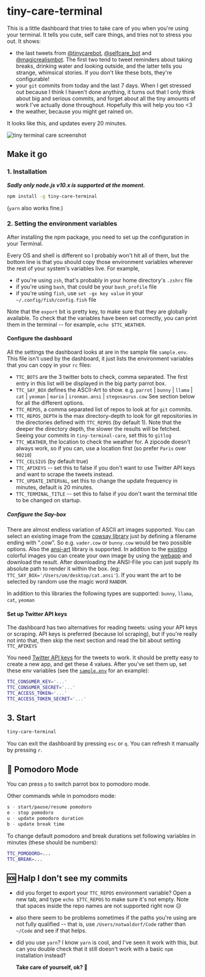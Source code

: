 # tiny-care-terminal

This is a little dashboard that tries to take care of you when you're using your terminal. It tells you cute, self care things, and tries not to stress you out. It shows:

- the last tweets from [@tinycarebot](https://twitter.com/tinycarebot), [@selfcare_bot](https://twitter.com/selfcare_bot) and [@magicrealismbot](https://twitter.com/magicrealismbot). The first two tend to tweet reminders about taking breaks, drinking water and looking outside, and the latter tells you strange, whimsical stories. If you don't like these bots, they're configurable!
- your `git` commits from today and the last 7 days. When I get stressed out because I think I haven't done anything, it turns out that I only think about big and serious commits, and forget about all the tiny amounts of work I've actually done throughout. Hopefully this will help you too <3
- the weather, because you might get rained on.

It looks like this, and updates every 20 minutes.

![tiny terminal care screenshot](https://cloud.githubusercontent.com/assets/1369170/25066240/adc3b1ac-21d5-11e7-9811-508b6bcfcc89.png)

## Make it go

### 1\. Installation

***Sadly only node.js v10.x is supported at the moment.***

```sh
npm install -g tiny-care-terminal
```

(`yarn` also works fine.)

### 2\. Setting the environment variables

After installing the npm package, you need to set up the configuration in your Terminal.

Every OS and shell is different so I probably won't hit all of them, but the bottom line is that you should copy those environment variables wherever the rest of your system's variables live. For example,

- if you're using `zsh`, that's probably in your home directory's `.zshrc` file
- if you're using `bash`, that could be your `bash_profile` file
- if you're using `fish`, use `set -gx key value` in your `~/.config/fish/config.fish` file

Note that the `export` bit is pretty key, to make sure that they are globally available. To check that the variables have been set correctly, you can print them in the terminal -- for example, `echo $TTC_WEATHER`.

#### Configure the dashboard

All the settings the dashboard looks at are in the sample file `sample.env`. This file isn't used by the dashboard, it just lists the environment variables that you can copy in your `rc` files:

- `TTC_BOTS` are the 3 twitter bots to check, comma separated. The first entry in this list will be displayed in the big party parrot box.
- `TTC_SAY_BOX` defines the ASCII-Art to show. e.g. `parrot` | `bunny` | `llama` | `cat` | `yeoman` | `mario` | `ironman.ansi` | `stegosaurus.cow` See section below for all the different options.
- `TTC_REPOS`, a comma separated list of repos to look at for `git` commits.
- `TTC_REPOS_DEPTH` is the max directory-depth to look for git repositories in the directories defined with `TTC_REPOS` (by default 1). Note that the deeper the directory depth, the slower the results will be fetched. Seeing your commits in `tiny-terminal-care`, set this to `gitlog`
- `TTC_WEATHER`, the location to check the weather for. A zipcode doesn't always work, so if you can, use a location first (so prefer `Paris` over `90210`)
- `TTC_CELSIUS` (by default true)
- `TTC_APIKEYS` -- set this to false if you don't want to use Twitter API keys and want to scrape the tweets instead.
- `TTC_UPDATE_INTERVAL`, set this to change the update frequency in minutes, default is 20 minutes.
- `TTC_TERMINAL_TITLE` -- set this to false if you don't want the terminal title to be changed on startup.

##### Configure the Say-box

There are almost endless variation of ASCII art images supported. You can select an existing image from the [cowsay library](https://github.com/piuccio/cowsay/tree/master/cows) just by defining a filename ending with ".cow". So e.g. `vader.cow` or `bunny.cow` would be two possible options. Also the [ansi-art](https://github.com/gauravchl/ansi-art) library is supported. In addition to the [existing](https://github.com/gauravchl/ansi-art/tree/master/src/arts) colorful images you can create your own image by using the [webapp](https://gauravchl.github.io/ansi-art/webapp/) and download the result. After downloading the ANSI-File you can just supply its absolute path to render it within the box. (eg: `TTC_SAY_BOX='/Users/om/desktop/cat.ansi'`). If you want the art to be selected by random use the magic word `RANDOM`.

In addition to this libraries the following types are supported: `bunny`, `llama`, `cat`, `yeoman`

#### Set up Twitter API keys

The dashboard has two alternatives for reading tweets: using your API keys or scraping. API keys is preferred (because lol scraping), but if you're really not into that, then skip the next section and read the bit about setting `TTC_APIKEYS`

You need [Twitter API keys](https://apps.twitter.com/) for the tweets to work. It should be pretty easy to create a new app, and get these 4 values. After you've set them up, set these env variables (see the [`sample.env`](sample.env) for an example):

```sh
TTC_CONSUMER_KEY='...'
TTC_CONSUMER_SECRET='...'
TTC_ACCESS_TOKEN='...'
TTC_ACCESS_TOKEN_SECRET='...'
```

## 3\. Start

```sh
tiny-care-terminal
```

You can exit the dashboard by pressing `esc` or `q`. You can refresh it manually by pressing `r`.

## 🍅 Pomodoro Mode

You can press `p` to switch parrot box to pomodoro mode.

Other commands while in pomodoro mode:

```sh
s - start/pause/resume pomodoro
e - stop pomodoro
u - update pomodoro duration
b - update break time
```

To change default pomodoro and break durations set following variables in minutes (these should be numbers):

```sh
TTC_POMODORO=...
TTC_BREAK=...
```

## 🆘 Halp I don't see my commits

- did you forget to export your `TTC_REPOS` environment variable? Open a new tab, and type `echo $TTC_REPOS` to make sure it's not empty. Note that spaces inside the repo names are not supported right now 😥
- also there seem to be problems sometimes if the paths you're using are not fully qualified -- that is, use `/Users/notwaldorf/Code` rather than `~/Code` and see if that helps.
- did you use `yarn`? I know `yarn` is cool, and I've seen it work with this, but can you double check that it still doesn't work with a basic `npm` installation instead?

  **Take care of yourself, ok? 💖**
